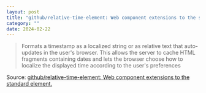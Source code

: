 ```yaml
---
layout: post
title: "github/relative-time-element: Web component extensions to the standard <time> element."
category: ""
date: 2024-02-22
---
```


>Formats a timestamp as a localized string or as relative text that auto-updates in the user's browser. This allows the server to cache HTML fragments containing dates and lets the browser choose how to localize the displayed time according to the user's preferences

Source: [github/relative-time-element: Web component extensions to the standard <time> element.](https://github.com/github/relative-time-element)
